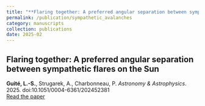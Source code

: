 ```yaml
---
title: "**Flaring together: A preferred angular separation between sympathetic flares on the Sun**"
permalink: /publication/sympathetic_avalanches
category: manuscripts
collection: publications
date: 2025-02
---
```


## **Flaring together: A preferred angular separation between sympathetic flares on the Sun**
**Guité, L.-S.**, Strugarek, A., Charbonneau, P. *Astronomy & Astrophysics*. 2025. doi:10.1051/0004-6361/202452381\
[Read the paper](https://ui.adsabs.harvard.edu/abs/2025A%26A...694A..74G/abstract)
